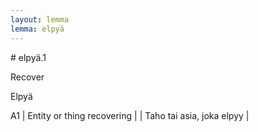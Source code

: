 ```yaml
---
layout: lemma
lemma: elpyä
---
```


<div class="sense">
# <span class="sensename">elpyä.1</span>

<span class="description">Recover</span>

<span class="description">Elpyä</span>

A1 | Entity or thing recovering |   | Taho tai asia, joka elpyy |  

</div>

